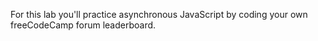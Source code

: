 For this lab you'll practice asynchronous JavaScript by coding your own freeCodeCamp forum leaderboard.